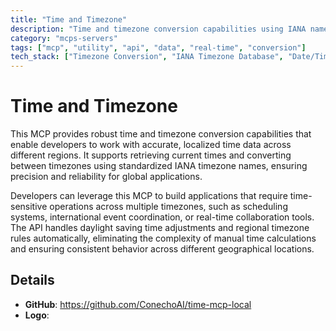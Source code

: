 ```yaml
---
title: "Time and Timezone"
description: "Time and timezone conversion capabilities using IANA names for accurate, localized time-based functionality in applications."
category: "mcps-servers"
tags: ["mcp", "utility", "api", "data", "real-time", "conversion"]
tech_stack: ["Timezone Conversion", "IANA Timezone Database", "Date/Time APIs", "Internationalization"]
---
```


# Time and Timezone

This MCP provides robust time and timezone conversion capabilities that enable developers to work with accurate, localized time data across different regions. It supports retrieving current times and converting between timezones using standardized IANA timezone names, ensuring precision and reliability for global applications.

Developers can leverage this MCP to build applications that require time-sensitive operations across multiple timezones, such as scheduling systems, international event coordination, or real-time collaboration tools. The API handles daylight saving time adjustments and regional timezone rules automatically, eliminating the complexity of manual time calculations and ensuring consistent behavior across different geographical locations.

## Details

- **GitHub**: https://github.com/ConechoAI/time-mcp-local
- **Logo**: 
